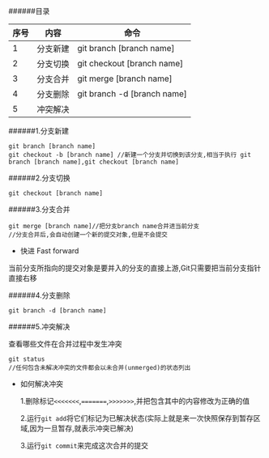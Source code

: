 ######目录

|序号|内容|命令|
|----|----|----|
|  1 |分支新建|git branch [branch name]|
|  2 |分支切换|git checkout [branch name]|
|  3 |分支合并|git merge [branch name]|
|  4 |分支删除|git branch -d [branch name]|
|  5 |冲突解决||

######1.分支新建

```
git branch [branch name]
git checkout -b [branch name] //新建一个分支并切换到该分支,相当于执行 git branch [branch name],git checkout [branch name]
```

######2.分支切换

```
git checkout [branch name]
```

######3.分支合并

```
git merge [branch name]//把分支branch name合并进当前分支
//分支合并后,会自动创建一个新的提交对象,但是不会提交
```

- 快进 Fast forward

当前分支所指向的提交对象是要并入的分支的直接上游,Git只需要把当前分支指针直接右移

######4.分支删除

```
git branch -d [branch name]
```

######5.冲突解决

查看哪些文件在合并过程中发生冲突

```
git status
//任何包含未解决冲突的文件都会以未合并(unmerged)的状态列出
```

- 如何解决冲突
  
  1.删除标记```<<<<<<<```,```=======```,```>>>>>>>```,并把包含其中的内容修改为正确的值
  
  2.运行```git add```将它们标记为已解决状态(实际上就是来一次快照保存到暂存区域,因为一旦暂存,就表示冲突已解决)

  3.运行```git commit```来完成这次合并的提交





